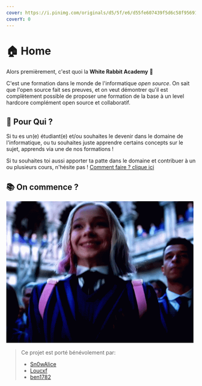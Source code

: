 ```yaml
---
cover: https://i.pinimg.com/originals/d5/5f/e6/d55fe607439f5d6c58f9569135a161e9.jpg
coverY: 0
---
```


# 🏠 Home

Alors premièrement, c'est quoi la **White Rabbit Academy** 🐇

C'est une formation dans le monde de l'informatique _open source_. On sait que l'open source fait ses preuves, et on veut démontrer qu'il est complètement possible de proposer une formation de la base à un level hardcore complément open source et collaboratif.

## 🧸 Pour Qui ?

Si tu es un(e) étudiant(e) et/ou souhaites le devenir dans le domaine de l'informatique, ou tu souhaites juste apprendre certains concepts sur le sujet, apprends via une de nos formations !

Si tu souhaites toi aussi apporter ta patte dans le domaine et contribuer à un ou plusieurs cours, n'hésite pas ! [Comment faire ? clique ici](https://github.com/orgs/White-Rabbit-Academy/discussions/3)

## 📚 On commence ?

![](https://github.com/White-Rabbit-Academy/.github/blob/main/main.gif?raw=true)

> Ce projet est porté bénévolement par:
>
> * [Sn0wAlice](https://github.com/Sn0wAlice)
> * [Loucxf](https://github.com/Loucxf)
> * [ben1782](https://github.com/ben1782)


